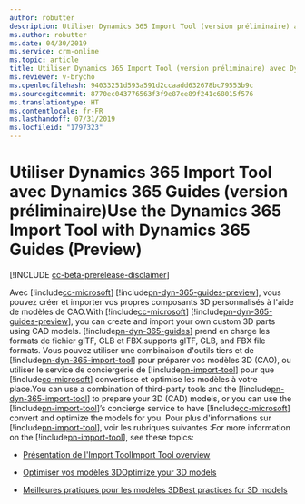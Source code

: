 ```yaml
---
author: robutter
description: Utiliser Dynamics 365 Import Tool (version préliminaire) avec Dynamics 365 Guides (version préliminaire)
ms.author: robutter
ms.date: 04/30/2019
ms.service: crm-online
ms.topic: article
title: Utiliser Dynamics 365 Import Tool (version préliminaire) avec Dynamics 365 Guides (version préliminaire)
ms.reviewer: v-brycho
ms.openlocfilehash: 94033251d593a591d2ccaadd632678bc79553b9c
ms.sourcegitcommit: 8770ec043776563f3f9e87ee89f241c68015f576
ms.translationtype: HT
ms.contentlocale: fr-FR
ms.lasthandoff: 07/31/2019
ms.locfileid: "1797323"
---
```

# <a name="use-the-dynamics-365-import-tool-with-dynamics-365-guides-preview"></a><span data-ttu-id="52d5c-103">Utiliser Dynamics 365 Import Tool avec Dynamics 365 Guides (version préliminaire)</span><span class="sxs-lookup"><span data-stu-id="52d5c-103">Use the Dynamics 365 Import Tool with Dynamics 365 Guides (Preview)</span></span>

[!INCLUDE [cc-beta-prerelease-disclaimer](../includes/cc-beta-prerelease-disclaimer.md)]

<span data-ttu-id="52d5c-104">Avec [!include[cc-microsoft](../includes/cc-microsoft.md)] [!include[pn-dyn-365-guides-preview](../includes/pn-dyn-365-guides-preview.md)], vous pouvez créer et importer vos propres composants 3D personnalisés à l'aide de modèles de CAO.</span><span class="sxs-lookup"><span data-stu-id="52d5c-104">With [!include[cc-microsoft](../includes/cc-microsoft.md)] [!include[pn-dyn-365-guides-preview](../includes/pn-dyn-365-guides-preview.md)], you can create and import your own custom 3D parts using CAD models.</span></span> [!include[pn-dyn-365-guides](../includes/pn-dyn-365-guides.md)] <span data-ttu-id="52d5c-105">prend en charge les formats de fichier glTF, GLB et FBX.</span><span class="sxs-lookup"><span data-stu-id="52d5c-105">supports glTF, GLB, and FBX file formats.</span></span> <span data-ttu-id="52d5c-106">Vous pouvez utiliser une combinaison d'outils tiers et de [!include[pn-dyn-365-import-tool](../includes/pn-dyn-365-import-tool.md)] pour préparer vos modèles 3D (CAO), ou utiliser le service de conciergerie de [!include[pn-import-tool](../includes/pn-import-tool.md)] pour que [!include[cc-microsoft](../includes/cc-microsoft.md)] convertisse et optimise les modèles à votre place.</span><span class="sxs-lookup"><span data-stu-id="52d5c-106">You can use a combination of third-party tools and the [!include[pn-dyn-365-import-tool](../includes/pn-dyn-365-import-tool.md)] to prepare your 3D (CAD) models, or you can use the [!include[pn-import-tool](../includes/pn-import-tool.md)]’s concierge service to have [!include[cc-microsoft](../includes/cc-microsoft.md)] convert and optimize the models for you.</span></span> <span data-ttu-id="52d5c-107">Pour plus d'informations sur [!include[pn-import-tool](../includes/pn-import-tool.md)], voir les rubriques suivantes :</span><span class="sxs-lookup"><span data-stu-id="52d5c-107">For more information on the [!include[pn-import-tool](../includes/pn-import-tool.md)], see these topics:</span></span>

- [<span data-ttu-id="52d5c-108">Présentation de l'Import Tool</span><span class="sxs-lookup"><span data-stu-id="52d5c-108">Import Tool overview</span></span>](https://docs.microsoft.com/en-us/dynamics365/mixed-reality/import-tool/index)

- [<span data-ttu-id="52d5c-109">Optimiser vos modèles 3D</span><span class="sxs-lookup"><span data-stu-id="52d5c-109">Optimize your 3D models</span></span>](https://docs.microsoft.com/en-us/dynamics365/mixed-reality/import-tool/optimize-models)

- [<span data-ttu-id="52d5c-110">Meilleures pratiques pour les modèles 3D</span><span class="sxs-lookup"><span data-stu-id="52d5c-110">Best practices for 3D models</span></span>](https://docs.microsoft.com/en-us/dynamics365/mixed-reality/import-tool/best-practices)


